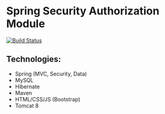 # Spring Security Authorization Module

[![Build Status](https://travis-ci.org/VMAproject/SpringSecurityAuthorization.svg?branch=master)](https://travis-ci.org/VMAproject/SpringSecurityAuthorization)

Technologies:
---------------------------------------
- Spring (MVC, Security, Data)
- MySQL
- Hibernate
- Maven
- HTML/CSS/JS (Bootstrap)
- Tomcat 8
